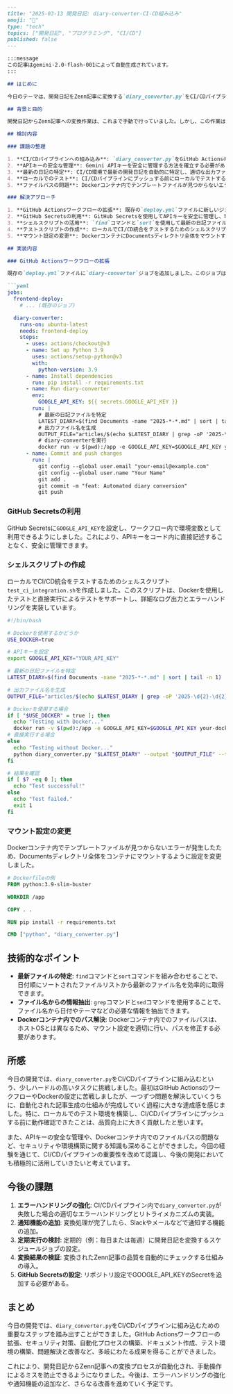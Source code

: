 ```markdown
---
title: "2025-03-13 開発日記: diary-converter-CI-CD組み込み"
emoji: "📝"
type: "tech"
topics: ["開発日記", "プログラミング", "CI/CD"]
published: false
---

:::message
この記事はgemini-2.0-flash-001によって自動生成されています。
:::

## はじめに

今日のテーマは、開発日記をZenn記事に変換する`diary_converter.py`をCI/CDパイプラインに組み込むことです。昨日はZenn公開用日記テンプレートの改善を行い、記事の品質向上を目指しました。今日は、そのテンプレートを活用し、自動化された記事生成の仕組みを構築します。

## 背景と目的

開発日記からZenn記事への変換作業は、これまで手動で行っていました。しかし、この作業は時間がかかり、人的ミスも発生しやすいという課題がありました。そこで、CI/CDパイプラインに`diary_converter.py`を組み込むことで、このプロセスを自動化し、効率的かつ高品質な記事生成を実現することを目指します。

## 検討内容

### 課題の整理

1. **CI/CDパイプラインへの組み込み**: `diary_converter.py`をGitHub Actionsのワークフローに組み込む方法を検討する必要があります。
2. **APIキーの安全な管理**: Gemini APIキーを安全に管理する方法を確立する必要があります。
3. **最新の日記の特定**: CI/CD環境で最新の開発日記を自動的に特定し、適切な出力ファイル名を生成する必要があります。
4. **ローカルでのテスト**: CI/CDパイプラインにプッシュする前にローカルでテストする方法が必要です。
5. **ファイルパスの問題**: Dockerコンテナ内でテンプレートファイルが見つからないエラーを解決する必要があります。

### 解決アプローチ

1. **GitHub Actionsワークフローの拡張**: 既存の`deploy.yml`ファイルに新しいジョブを追加し、Dockerを使用して`diary_converter.py`を実行します。
2. **GitHub Secretsの利用**: GitHub Secretsを使用してAPIキーを安全に管理し、環境変数としてコンテナに渡します。
3. **シェルスクリプトの活用**: `find`コマンドと`sort`を使用して最新の日記ファイルを特定し、ファイル名から日付とテーマを抽出して出力ファイル名を生成します。
4. **テストスクリプトの作成**: ローカルでCI/CD統合をテストするためのシェルスクリプトを作成し、Dockerを使用したテストと直接実行によるテストをサポートします。
5. **マウント設定の変更**: DockerコンテナにDocumentsディレクトリ全体をマウントするように設定を変更し、テンプレートファイルへのアクセスを可能にします。

## 実装内容

### GitHub Actionsワークフローの拡張

既存の`deploy.yml`ファイルに`diary-converter`ジョブを追加しました。このジョブは、Dockerを使用して`diary_converter.py`を実行し、最新の開発日記を自動的に変換してZenn記事として出力します。

```yaml
jobs:
  frontend-deploy:
    # ... (既存のジョブ)

  diary-converter:
    runs-on: ubuntu-latest
    needs: frontend-deploy
    steps:
      - uses: actions/checkout@v3
      - name: Set up Python 3.9
        uses: actions/setup-python@v3
        with:
          python-version: 3.9
      - name: Install dependencies
        run: pip install -r requirements.txt
      - name: Run diary-converter
        env:
          GOOGLE_API_KEY: ${{ secrets.GOOGLE_API_KEY }}
        run: |
          # 最新の日記ファイルを特定
          LATEST_DIARY=$(find Documents -name "2025-*-*.md" | sort | tail -n 1)
          # 出力ファイル名を生成
          OUTPUT_FILE="articles/$(echo $LATEST_DIARY | grep -oP '2025-\d{2}-\d{2}')-$(echo $LATEST_DIARY | grep -oP 'diary-.*' | sed 's/diary-//g' | sed 's/.md//g').md"
          # diary-converterを実行
          docker run -v $(pwd):/app -e GOOGLE_API_KEY=$GOOGLE_API_KEY your-docker-image python diary_converter.py "$LATEST_DIARY" --output "$OUTPUT_FILE" --template "/app/Documents/zenn_template.md"
      - name: Commit and push changes
        run: |
          git config --global user.email "your-email@example.com"
          git config --global user.name "Your Name"
          git add .
          git commit -m "feat: Automated diary conversion"
          git push
```

### GitHub Secretsの利用

GitHub Secretsに`GOOGLE_API_KEY`を設定し、ワークフロー内で環境変数として利用できるようにしました。これにより、APIキーをコード内に直接記述することなく、安全に管理できます。

### シェルスクリプトの作成

ローカルでCI/CD統合をテストするためのシェルスクリプト`test_ci_integration.sh`を作成しました。このスクリプトは、Dockerを使用したテストと直接実行によるテストをサポートし、詳細なログ出力とエラーハンドリングを実装しています。

```bash
#!/bin/bash

# Dockerを使用するかどうか
USE_DOCKER=true

# APIキーを設定
export GOOGLE_API_KEY="YOUR_API_KEY"

# 最新の日記ファイルを特定
LATEST_DIARY=$(find Documents -name "2025-*-*.md" | sort | tail -n 1)

# 出力ファイル名を生成
OUTPUT_FILE="articles/$(echo $LATEST_DIARY | grep -oP '2025-\d{2}-\d{2}')-$(echo $LATEST_DIARY | grep -oP 'diary-.*' | sed 's/diary-//g' | sed 's/.md//g').md"

# Dockerを使用する場合
if [ "$USE_DOCKER" = true ]; then
  echo "Testing with Docker..."
  docker run -v $(pwd):/app -e GOOGLE_API_KEY=$GOOGLE_API_KEY your-docker-image python diary_converter.py "$LATEST_DIARY" --output "$OUTPUT_FILE" --template "/app/Documents/zenn_template.md"
# 直接実行する場合
else
  echo "Testing without Docker..."
  python diary_converter.py "$LATEST_DIARY" --output "$OUTPUT_FILE" --template "Documents/zenn_template.md"
fi

# 結果を確認
if [ $? -eq 0 ]; then
  echo "Test successful!"
else
  echo "Test failed."
  exit 1
fi
```

### マウント設定の変更

Dockerコンテナ内でテンプレートファイルが見つからないエラーが発生したため、Documentsディレクトリ全体をコンテナにマウントするように設定を変更しました。

```dockerfile
# Dockerfileの例
FROM python:3.9-slim-buster

WORKDIR /app

COPY . .

RUN pip install -r requirements.txt

CMD ["python", "diary_converter.py"]
```

## 技術的なポイント

*   **最新ファイルの特定**: `find`コマンドと`sort`コマンドを組み合わせることで、日付順にソートされたファイルリストから最新のファイル名を効率的に取得できます。
*   **ファイル名からの情報抽出**: `grep`コマンドと`sed`コマンドを使用することで、ファイル名から日付やテーマなどの必要な情報を抽出できます。
*   **Dockerコンテナ内でのパス解決**: Dockerコンテナ内でのファイルパスは、ホストOSとは異なるため、マウント設定を適切に行い、パスを修正する必要があります。

## 所感

今日の開発では、`diary_converter.py`をCI/CDパイプラインに組み込むという、少しハードルの高いタスクに挑戦しました。最初はGitHub ActionsのワークフローやDockerの設定に苦戦しましたが、一つずつ問題を解決していくうちに、自動化された記事生成の仕組みが完成していく過程に大きな達成感を感じました。特に、ローカルでのテスト環境を構築し、CI/CDパイプラインにプッシュする前に動作確認できたことは、品質向上に大きく貢献したと思います。

また、APIキーの安全な管理や、Dockerコンテナ内でのファイルパスの問題など、セキュリティや環境構築に関する知識も深めることができました。今回の経験を通じて、CI/CDパイプラインの重要性を改めて認識し、今後の開発においても積極的に活用していきたいと考えています。

## 今後の課題

1.  **エラーハンドリングの強化**: CI/CDパイプライン内で`diary_converter.py`が失敗した場合の適切なエラーハンドリングとリトライメカニズムの実装。
2.  **通知機能の追加**: 変換処理が完了したら、Slackやメールなどで通知する機能の追加。
3.  **定期実行の検討**: 定期的（例：毎日または毎週）に開発日記を変換するスケジュールジョブの設定。
4.  **変換結果の検証**: 変換されたZenn記事の品質を自動的にチェックする仕組みの導入。
5.  **GitHub Secretsの設定**: リポジトリ設定でGOOGLE_API_KEYのSecretを追加する必要がある。

## まとめ

今日の開発では、`diary_converter.py`をCI/CDパイプラインに組み込むための重要なステップを踏み出すことができました。GitHub Actionsワークフローの拡張、セキュリティ対策、自動化プロセスの構築、ドキュメント作成、テスト環境の構築、問題解決と改善など、多岐にわたる成果を得ることができました。

これにより、開発日記からZenn記事への変換プロセスが自動化され、手動操作によるミスを防止できるようになりました。今後は、エラーハンドリングの強化や通知機能の追加など、さらなる改善を進めていく予定です。
```